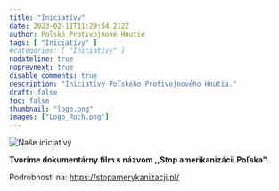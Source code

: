 ```yaml
---
title: "Iniciatívy"
date: 2023-02-11T11:29:54.212Z
author: Poľské Protivojnové Hnutie
tags: [ "Iniciatívy" ]
#categories: [ "Iniciatívy" ]
nodateline: true
noprevnext: true
disable_comments: true
description: "Iniciatívy Poľského Protivojnového Hnutia."
draft: false
toc: false
thumbnail: "logo.png"
images: ["Logo_Ruch.png"]
---
```

![Naše iniciatívy](/SAP-1.jpeg)


__Tvoríme dokumentárny film s názvom ,,Stop amerikanizácii Poľska"__..


Podrobnosti na: https://stopamerykanizacji.pl/
